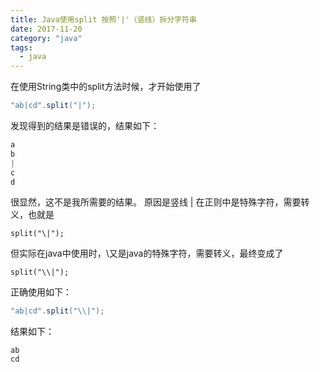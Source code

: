 ```yaml
---
title: Java使用split 按照'|'（竖线）拆分字符串
date: 2017-11-20
category: "java" 
tags: 
  - java
---
```


在使用String类中的split方法时候，才开始使用了

```  java
"ab|cd".split("|"); 
```
 发现得到的结果是错误的，结果如下：
 
``` java
a
b
|
c
d
```
<!--more-->
很显然，这不是我所需要的结果。
原因是竖线 | 在正则中是特殊字符，需要转义，也就是

```
split("\|");
```
但实际在java中使用时，\又是java的特殊字符，需要转义，最终变成了

```
split("\\|");
```
正确使用如下：

``` java
"ab|cd".split("\\|");
```
结果如下：

```
ab
cd
```
